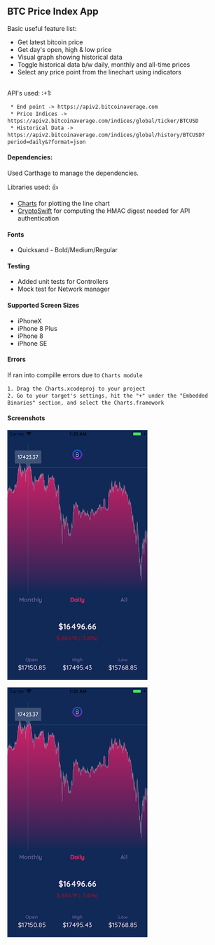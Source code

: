 ## **BTC Price Index App**

Basic useful feature list:

 * Get latest bitcoin price
 * Get day's open, high & low price
 * Visual graph showing historical data 
 * Toggle historical data b/w daily, monthly and all-time prices
 * Select any price point from the linechart using indicators

<br>
API's used: :+1:
<br>

```
 * End point -> https://apiv2.bitcoinaverage.com 
 * Price Indices -> https://apiv2.bitcoinaverage.com/indices/global/ticker/BTCUSD
 * Historical Data -> https://apiv2.bitcoinaverage.com/indices/global/history/BTCUSD?period=daily&?format=json
```

#### Dependencies:
 Used Carthage to manage the dependencies. 
 
 Libraries used: :+1:

 * [Charts](https://github.com/danielgindi/Charts) for plotting the line chart
 * [CryptoSwift](https://github.com/krzyzanowskim/CryptoSwift/) for computing the HMAC digest needed for API authentication
 
#### Fonts
* Quicksand - Bold/Medium/Regular

#### Testing
* Added unit tests for Controllers 
* Mock test for Network manager


#### Supported Screen Sizes
* iPhoneX
* iPhone 8 Plus
* iPhone 8
* iPhone SE


#### Errors

If ran into compille errors due to ````Charts module```` 
````
1. Drag the Charts.xcodeproj to your project
2. Go to your target's settings, hit the "+" under the "Embedded Binaries" section, and select the Charts.framework
````

#### Screenshots

![Initial](https://github.com/sree127/screenshots/blob/master/Simulator%20Screen%20Shot%20-%20iPhone%208%20-%202017-12-14%20at%2001.31.51.png)

![value selector](https://github.com/sree127/screenshots/blob/master/Simulator%20Screen%20Shot%20-%20iPhone%208%20-%202017-12-14%20at%2001.31.51.png)





 

